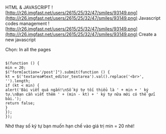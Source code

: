 HTML & JAVASCRIPT ![http://r26.imgfast.net/users/2615/25/32/47/smiles/93149.png](http://r26.imgfast.net/users/2615/25/32/47/smiles/93149.png) Javascript codes management ![http://r26.imgfast.net/users/2615/25/32/47/smiles/93149.png](http://r26.imgfast.net/users/2615/25/32/47/smiles/93149.png) Create a new javascript

Chọn: In all the pages

```

$(function () {
min = 20;
$("form[action='/post']").submit(function () {
kt = $('textarea#text_editor_textarea').val().replace('<br>', '').length;
if (kt < min) {
alert('Bài viết quá ngắn!\nSố ký tự tối thiểu là ' + min + ' ký tự.\nBạn cần viết thêm ' + (min - kt) + ' ký tự nữa mới có thể gửi bài.');
return false;
}
});
});

```

Nhớ thay số ký tự bạn muốn hạn chế vào giá trị min = 20 nhé!